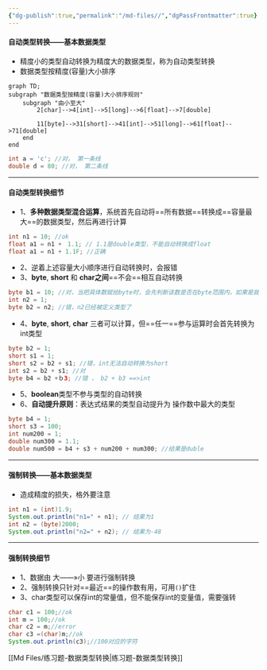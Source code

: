 ```yaml
---
{"dg-publish":true,"permalink":"/md-files//","dgPassFrontmatter":true}
---
```


#### 自动类型转换——基本数据类型
- 精度小的类型自动转换为精度大的数据类型，称为自动类型转换
- 数据类型按精度(容量)大小排序
```mermaid
graph TD;
subgraph "数据类型按精度(容量)大小排序规则"
	subgraph "由小至大"
		2[char]-->4[int]-->5[long]-->6[float]-->7[double]
		
		11[byte]-->31[short]-->41[int]-->51[long]-->61[float]-->71[double]
	end
end
```
```java
int a = 'c'; //对， 第一条线
double d = 80; //对， 第二条线
```
---
#### 自动类型转换细节
- 1、**多种数据类型混合运算**，系统首先自动将==所有数据==转换成==容量最大==的数据类型，然后再进行计算
```java
int n1 = 10; //ok
float a1 = n1 +　1.1; // 1.1是double类型，不能自动转换成float
float a1 = n1 + 1.1F; //正确
```
- 2、逆着上述容量大小顺序进行自动转换时，会报错
- 3、**byte**, **short** 和 **char之间**==不会==相互自动转换
```java
byte b1 = 10; //对，当把具体数赋给byte时，会先判断该数是否在byte范围内，如果是就可以自动转换
int n2 = 1;
byte b2 = n2; //错，n2已经被定义类型了 
```
- 4、**byte**, **short**, **char** 三者可以计算，但==任一==参与运算时会首先转换为int类型
```java
byte b2 = 1; 
short s1 = 1;
short s2 = b2 + s1; //错，int无法自动转换为short
int s2 = b2 + s1; //对
byte b4 = b2 +ｂ3; //错 ， b2 + b3 ==>int
```
- 5、**boolean**类型不参与类型的自动转换 
- 6、**自动提升原则**：表达式结果的类型自动提升为 操作数中最大的类型
```java
byte b4 = 1;
short s3 = 100;
int num200 = 1;
double num300 = 1.1;
double num500 = b4 + s3 + num200 + num300; //结果是duble
```
---
#### 强制转换——基本数据类型
- 造成精度的损失，格外要注意 
```java
int n1 = (int)1.9;
System.out.println("n1=" + n1); // 结果为1
int n2 = (byte)2000;
System.out.println("n2=" + n2); // 结果为-48
```
---
#### 强制转换细节
- 1、数据由 大——»小 要进行强制转换
- 2、强制转换只针对==最近==的操作数有用，可用`()`扩住
- 3、char类型可以保存int的常量值，但不能保存int的变量值，需要强转
```java
char c1 = 100;//ok
int m = 100;//ok
char c2 = m;//error
char c3 =(char)m;//ok
System.out.println(c3);//100对应的字符
```
[[Md Files/练习题-数据类型转换\|练习题-数据类型转换]] 